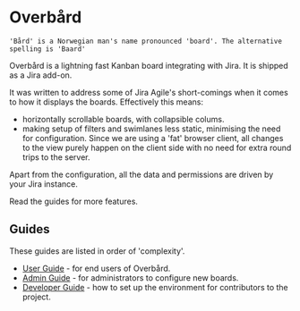# Overbård

```
'Bård' is a Norwegian man's name pronounced 'board'. The alternative spelling is 'Baard'
```
Overbård is a lightning fast Kanban board integrating with Jira. It is shipped as a Jira add-on. 

It was written to address some of Jira Agile's short-comings when it comes to how it displays the boards. 
Effectively this means:
* horizontally scrollable boards, with collapsible colums.
* making setup of filters and swimlanes less static, minimising the need for configuration. Since we 
are using a 'fat' browser client, all changes to the view purely happen on the client side with no need 
for extra round trips to the server.

Apart from the configuration, all the data and permissions are driven by your Jira instance.

Read the guides for more features.


## Guides

These guides are listed in order of 'complexity'. 

* [User Guide](user-guide.md) - for end users of Overbård.
* [Admin Guide](admin-guide.md) - for administrators to configure new boards.
* [Developer Guide](developer-guide.md) - how to set up the environment for contributors to the project.
 
